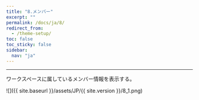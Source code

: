 ```yaml
---
title: "8.メンバー"
excerpt: ""
permalink: /docs/ja/8/
redirect_from:
  - /theme-setup/
toc: false
toc_sticky: false
sidebar:
  nav: "ja"
---
```


---
ワークスペースに属しているメンバー情報を表示する。

![]({{ site.baseurl }}/assets/JP/{{ site.version }}/8_1.png)

